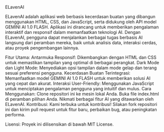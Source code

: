 ELavenAI

ELavenAI adalah aplikasi web berbasis kecerdasan buatan yang dibangun menggunakan HTML, CSS, dan JavaScript, serta didukung oleh API model GEMINI AI 1.0 FLASH. Aplikasi ini dirancang untuk memberikan pengalaman interaktif dan responsif dalam memanfaatkan teknologi AI. Dengan ELavenAI, pengguna dapat menjalankan berbagai tugas berbasis AI langsung dari peramban mereka, baik untuk analisis data, interaksi cerdas, atau proyek pengembangan lainnya.

Fitur Utama:
Antarmuka Responsif: Dikembangkan dengan HTML dan CSS untuk memastikan tampilan yang optimal di berbagai perangkat.
Dark Mode dan Light Mode: Menyediakan opsi tampilan dalam mode gelap dan terang sesuai preferensi pengguna.
Kecerdasan Buatan Terintegrasi: Memanfaatkan model GEMINI AI 1.0 FLASH untuk memberikan solusi AI yang cepat dan akurat.
Interaksi User-Friendly: Menggunakan JavaScript untuk menciptakan pengalaman pengguna yang intuitif dan mulus.
Cara Menggunakan:
Clone repositori ini ke mesin lokal Anda.
Buka file index.html di peramban pilihan Anda.
Nikmati berbagai fitur AI yang ditawarkan oleh ELavenAI.
Kontribusi:
Kami terbuka untuk kontribusi! Silakan fork repositori ini dan kirim pull request untuk fitur baru, perbaikan bug, atau peningkatan performa.

Lisensi:
Proyek ini dilisensikan di bawah MIT License.
